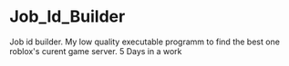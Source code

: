 # Job_Id_Builder
Job id builder. My low quality executable programm to find the best one roblox's curent game server. 5 Days in a work
